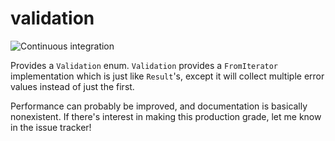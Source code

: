 # validation

![Continuous integration](https://github.com/snoyberg/validation-rs/workflows/Continuous%20integration/badge.svg)

Provides a `Validation` enum. `Validation` provides a `FromIterator` implementation which is just like `Result`'s, except it will collect multiple error values instead of just the first.

Performance can probably be improved, and documentation is basically nonexistent. If there's interest in making this production grade, let me know in the issue tracker!